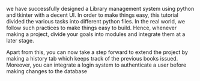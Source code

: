  we have successfully designed a Library management system using python and tkinter with a decent UI. In order to make things easy, this tutorial divided the various tasks into different python files. In the real world, we follow such practices to make things easy to build. Hence, whenever making a project, divide your goals into modules and integrate them at a later stage.

Apart from this, you can now take a step forward to extend the project by making a history tab which keeps track of the previous books issued. Moreover, you can integrate a login system to authenticate a user before making changes to the database

